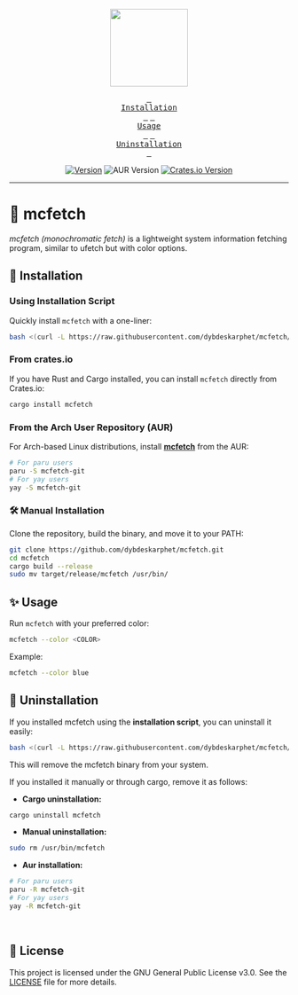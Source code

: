 <p align="center">
<img height="140" src="img/preview.png"/>

<div align="center">

<a href="#-installation"><kbd> <br>Installation<br> </kbd></a> <a href="#-usage"><kbd> <br>Usage<br> </kbd></a> <a href="#-uninstallation"><kbd> <br>Uninstallation<br> </kbd></a>

[![Version](https://img.shields.io/github/v/release/dybdeskarphet/mcfetch?color=c6d0f5&label=Latest%20Release&style=for-the-badge&labelColor=a6d189)](https://github.com/dybdeskarphet/mcfetch/releases/latest) ![AUR Version](https://img.shields.io/aur/version/mcfetch-git?style=for-the-badge&color=c6d0f5&logo=arch-linux&label=%5BAUR%5D%20mcfetch-git&logocolor=85e185&labelColor=a6d189) [![Crates.io Version](https://img.shields.io/crates/v/mcfetch?style=for-the-badge&color=e64553&labelColor=000000&logo=rust&logoColor=e64553)](https://crates.io/crates/mcfetch)

</div>

---

# 🌈 mcfetch

_mcfetch (monochromatic fetch)_ is a lightweight system information fetching program, similar to ufetch but with color options.

## 🔧 Installation

### Using Installation Script

Quickly install `mcfetch` with a one-liner:

```bash
bash <(curl -L https://raw.githubusercontent.com/dybdeskarphet/mcfetch/main/install.sh)
```

### From crates.io

If you have Rust and Cargo installed, you can install `mcfetch` directly from Crates.io:

```bash
cargo install mcfetch
```

### From the Arch User Repository (AUR)

For Arch-based Linux distributions, install [**mcfetch**](https://aur.archlinux.org/packages/mcfetch-git) from the AUR:

```bash
# For paru users
paru -S mcfetch-git
# For yay users
yay -S mcfetch-git
```

### 🛠️ Manual Installation

Clone the repository, build the binary, and move it to your PATH:

```bash
git clone https://github.com/dybdeskarphet/mcfetch.git
cd mcfetch
cargo build --release
sudo mv target/release/mcfetch /usr/bin/
```

## ✨ Usage

Run `mcfetch` with your preferred color:

```bash
mcfetch --color <COLOR>
```

Example:

```bash
mcfetch --color blue
```

## 🚮 Uninstallation

If you installed mcfetch using the **installation script**, you can uninstall it easily:

```bash
bash <(curl -L https://raw.githubusercontent.com/dybdeskarphet/mcfetch/main/install.sh) --uninstall
```

This will remove the mcfetch binary from your system.

If you installed it manually or through cargo, remove it as follows:

- **Cargo uninstallation:**

```bash
cargo uninstall mcfetch
```

- **Manual uninstallation:**

```bash
sudo rm /usr/bin/mcfetch
```

- **Aur installation:**

```bash
# For paru users
paru -R mcfetch-git
# For yay users
yay -R mcfetch-git
```

<br>

## 📜 License

This project is licensed under the GNU General Public License v3.0.
See the [LICENSE](https://github.com/dybdeskarphet/mcfetch/blob/main/LICENSE) file for more details.
